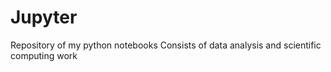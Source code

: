 # Jupyter
Repository of my python notebooks
Consists of data analysis and scientific computing work
